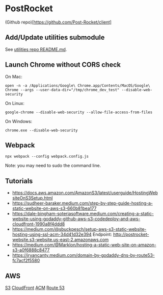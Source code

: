 # PostRocket

(Github repo)[https://github.com/Post-Rocket/client]

## Add/Update utilities submodule

See [utilities repo README.md](https://github.com/Post-Rocket/utilities?tab=readme-ov-file#instaling-as-a-github-submodule).

## Launch Chrome without CORS check

On Mac:

    open -n -a /Applications/Google\ Chrome.app/Contents/MacOS/Google\ Chrome --args --user-data-dir="/tmp/chrome_dev_test" --disable-web-security

On Linux:

    google-chrome --disable-web-security --allow-file-access-from-files

On Windows:

    chrome.exe --disable-web-security

## Webpack

    npx webpack --config webpack.config.js

Note: you may need to sudo the command line.

## Tutorials

- https://docs.aws.amazon.com/AmazonS3/latest/userguide/HostingWebsiteOnS3Setup.html
- https://sudheer-baraker.medium.com/step-by-step-guide-hosting-a-static-website-on-aws-s3-660b81bea177
- https://dale-bingham-soteriasoftware.medium.com/creating-a-static-website-using-godaddy-github-aws-s3-codedeploy-and-aws-cloudfront-1990a8f4ddd8
- https://medium.com/@sbuckpesch/setup-aws-s3-static-website-hosting-using-ssl-acm-34d41d32e394
Endpoint: http://postrocket-website.s3-website.us-east-2.amazonaws.com
- https://medium.com/@Marklon/hosting-a-static-web-site-on-amazon-s3-a0f6888c8477
- https://jryancanty.medium.com/domain-by-godaddy-dns-by-route53-fc7acf2f5580


## AWS

[S3](https://us-east-2.console.aws.amazon.com/s3/buckets/postrocket-website)
[CloudFront](https://us-east-1.console.aws.amazon.com/cloudfront/v4/home?region=us-east-2#/distributions/EH9891BM3GXHI)
[ACM](https://us-east-1.console.aws.amazon.com/acm/home?region=us-east-1#/certificates/d56d20d1-1693-4e58-ae48-913023f4a661)
[Route 53](https://us-east-1.console.aws.amazon.com/route53/v2/hostedzones?region=us-east-1#ListRecordSets/Z02022631HWUFQ8EW51A6)